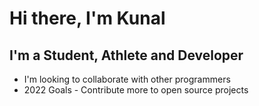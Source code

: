# Hi there, I'm Kunal

## I'm a Student, Athlete and Developer

- I'm looking to collaborate with other programmers
- 2022 Goals - Contribute more to open source projects
  <br />
